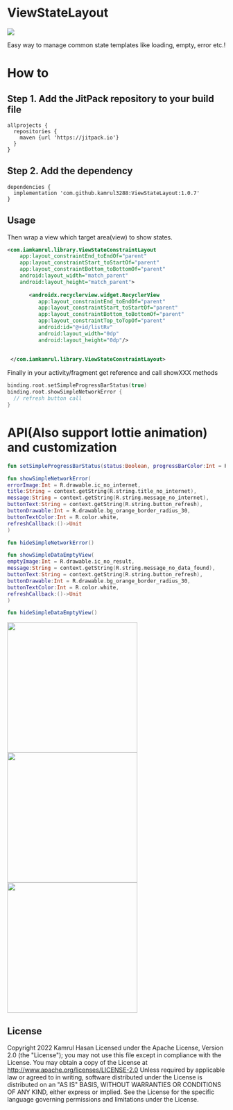 # ViewStateLayout
[![](https://jitpack.io/v/kamrul3288/ViewStateLayout.svg)](https://jitpack.io/#kamrul3288/ViewStateLayout)

Easy way to manage common state templates like loading, empty, error etc.!

# How to
Step 1. Add the JitPack repository to your build file
----------------------------------------------------
```
allprojects {
  repositories {
    maven {url 'https://jitpack.io'}
  }
}
```
Step 2. Add the dependency
--------------------------
```
dependencies {
  implementation 'com.github.kamrul3288:ViewStateLayout:1.0.7'
}
```

Usage
-----
Then wrap a view which target area(view) to show states.
```xml
<com.iamkamrul.library.ViewStateConstraintLayout
    app:layout_constraintEnd_toEndOf="parent"
    app:layout_constraintStart_toStartOf="parent"
    app:layout_constraintBottom_toBottomOf="parent"
    android:layout_width="match_parent"
    android:layout_height="match_parent">
        
       <androidx.recyclerview.widget.RecyclerView
          app:layout_constraintEnd_toEndOf="parent"
          app:layout_constraintStart_toStartOf="parent"
          app:layout_constraintBottom_toBottomOf="parent"
          app:layout_constraintTop_toTopOf="parent"
          android:id="@+id/listRv"
          android:layout_width="0dp"
          android:layout_height="0dp"/>
        
        
 </com.iamkamrul.library.ViewStateConstraintLayout>
```

Finally in your activity/fragment get reference and call showXXX methods
```kotlin
binding.root.setSimpleProgressBarStatus(true)
binding.root.showSimpleNetworkError {
  // refresh button call
}
```
# API(Also support lottie animation) and customization
```kotlin
fun setSimpleProgressBarStatus(status:Boolean, progressBarColor:Int = R.color.orange)
```
```kotlin
fun showSimpleNetworkError(
errorImage:Int = R.drawable.ic_no_internet,
title:String = context.getString(R.string.title_no_internet),
message:String = context.getString(R.string.message_no_internet),
buttonText:String = context.getString(R.string.button_refresh),
buttonDrawable:Int = R.drawable.bg_orange_border_radius_30,
buttonTextColor:Int = R.color.white,
refreshCallback:()->Unit
)
```
```kotlin
fun hideSimpleNetworkError()
```
```kotlin
fun showSimpleDataEmptyView(
emptyImage:Int = R.drawable.ic_no_result,
message:String = context.getString(R.string.message_no_data_found),
buttonText:String = context.getString(R.string.button_refresh),
buttonDrawable:Int = R.drawable.bg_orange_border_radius_30,
buttonTextColor:Int = R.color.white,
refreshCallback:()->Unit
)
```
```kotlin
fun hideSimpleDataEmptyView()
```

<img src="https://user-images.githubusercontent.com/27208120/157304915-e0c2584d-2037-45c0-ac54-23f70e02901a.png" width=300 />  <img src="https://user-images.githubusercontent.com/27208120/157304569-ea6ec69c-f565-453b-8125-09433fa48fa7.png" width=300 />     <img src="https://user-images.githubusercontent.com/27208120/157305301-7b2ab3fc-bf63-47ae-b365-7daa160210ab.png" width=300 />


License
-------
Copyright 2022 Kamrul Hasan
Licensed under the Apache License, Version 2.0 (the "License"); you may not use this file except in compliance with the License. You may obtain a copy of the License at
http://www.apache.org/licenses/LICENSE-2.0
Unless required by applicable law or agreed to in writing, software distributed under the License is distributed on an "AS IS" BASIS, WITHOUT WARRANTIES OR CONDITIONS OF ANY KIND, either express or implied. See the License for the specific language governing permissions and limitations under the License.
